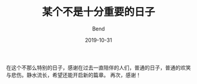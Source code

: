 ﻿---
layout: post
title: 某个不是十分重要的日子
date: 2019-10-31
author: Bend
header-img: img/post-bg-candle.jpg
catalog: false
tags: 
    - 随笔
---

在这个不那么特别的日子，感谢在过去一直陪伴的人们，普通的日子，普通的欢笑与悲伤。静水流长，希望还能开启新的篇章。
再次，感谢！
